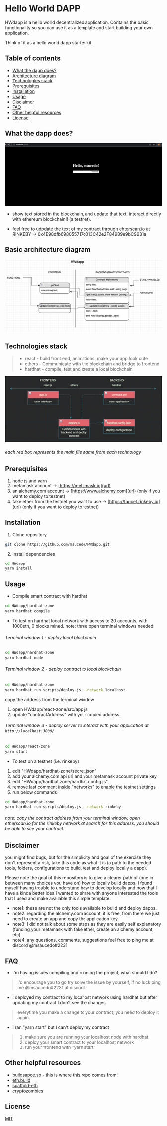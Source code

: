 # Hello World DAPP

HWdapp is a hello world decentralized application. Contains the basic functionality so you can use it as a template and start building your own application.

Think of it as a hello world dapp starter kit.

## Table of contents
  * [What the dapp does?](#what-the-dapp-does-)
  * [Architecture diagram](#architecture-diagram)
  * [Technologies stack](#technologies-stack)
  * [Prerequisites](#prerequisites)
  * [Installation](#installation)
  * [Usage](#usage)
  * [Disclaimer](#disclaimer)
  * [FAQ](#faq)
  * [Other helpful resources](#other-helpful-resources)
  * [License](#license)

## What the dapp does?

![Screenshot](./docs/HWdapp.png)

- show text stored in the blockchain, and update that text. interact directly with ethereum blockchain!! (a testnet).

- feel free to udpdate the text of my contract through ehterscan.io at RINKEBY -> 0x4E98dfb698055717c013C42e2F84989e9bC9631a

## Basic architecture diagram

![Screenshoot2](./docs/HWdappArchitecture2.png)

## Technologies stack
> - react - build front end, animations, make your app look cute
> - ethers - Communicate with the blockchain and bridge to frontend
> - hardhat - compile, test and create a local blockchain

![Screenshot3](./docs/tech_stack2.png)
###### each red box represents the main file name from each technology


## Prerequisites

1. node js and yarn
2. metamask account -> [https://metamask.io](url)
3. an alchemy.com account -> [https://www.alchemy.com](url) (only if you want to deploy to testnet)
4. fake ether from the testnet you want to use  -> [https://faucet.rinkeby.io](url) (only if you want to deploy to testnet)

## Installation

1. Clone repository
```bash
git clone https://github.com/msucedo/HWdapp.git
``` 

2. Install dependencies
```bash
cd HWdapp
yarn install
```

## Usage

- Compile smart contract with hardhat

```bash
cd HWdapp/hardhat-zone
yarn hardhat compile
```

- To test on hardhat local network with access to 20 accounts, with 1000eth, 0 blocks mined. note: three open terminal windows needed.
###### 	Terminal window 1 - deploy local blockchain
```bash
cd HWdapp/hardhat-zone
yarn hardhat node
```
###### Terminal window 2 - deploy contract to local blockchain
```bash
cd HWdapp/hardhat-zone
yarn hardhat run scripts/deploy.js --network localhost
```	
copy the address from the terminal window
1. open HWdapp/react-zone/src/app.js
2. update "contractAddress" with your copied address.
###### Terminal window 3 - deploy server to interact with your application at `http://localhost:3000/`
```bash
cd HWdapp/react-zone
yarn start
```	


- To test on a testnet (i.e. rinkeby)
1. edit "HWdapp/hardhat-zone/secret.json"
2. add your alchemy.com api url and your metamask account private key
3. edit "HWdapp/hardhat.zone/hardhat.config.js"
4. remove last comment inside "networks" to enable the testnet settings
3. run below commands
```bash
cd HWdapp/hardhat-zone
yarn hardhat run scripts/deploy.js --network rinkeby
```	
###### note: copy the contract address from your terminal window, open etherscan.io for the rinkeby network at search for this address. you should be able to see your contract.


## Disclaimer
you might find bugs, but for the simplicity and goal of the exercise they don't represent a risk, take this code as what it is (a path to the needed tools, folders, configurations to build, test and deploy locally a dapp).

Please note the goal of this repository is to give a clearer path of (one in between many choices you have on) how to locally build dapps, I found myself having trouble to understand how to develop locally and now that I have a kinda better idea I wanted to share with anyone interested the tools that I used and make available this simple template.

- note1: these are not the only tools available to build and deploy dapps.
- note2: regarding the alchemy.com account, it is free, from there we just need to create an app and copy the application key
- note3: I did not talk about some steps as they are easily self explanatory (funding your metamask with fake ether, create an alchemy account, etc)
- note4: any questions, comments, suggestions feel free to ping me at discord @msaucedo#2231


## FAQ

- I'm having issues compiling and running the project, what should I do?
> I'd encourage you to go try solve the issue by yourself, if no luck ping me @msaucedo#2231 at discord.

- I deployed my contract to my locahost network using hardhat but after updating my contract I don't see the changes
> everytime you make a change to your contract, you need to deploy it again.

- I ran "yarn start" but I can't deploy my contract
> 1. make sure you are running your localhost node with hardhat
> 2. deploy your smart contract to your localhost network
> 3. run your frontend with "yarn start"



## Other helpful resources
- [buildsapce.so](https://buildspace.so) - this is where this repo comes from!
- [eth.build](https://eth.build)
- [scaffold-eth](https://github.com/scaffold-eth/scaffold-eth)
- [cryptozombies](https://cryptozombies.io)

## License
[MIT](https://choosealicense.com/licenses/mit/)
